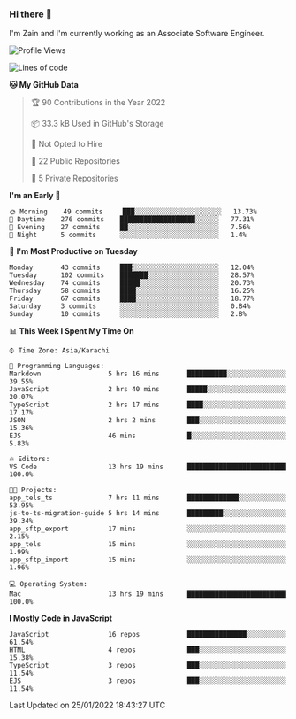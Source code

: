 ### Hi there 👋

I'm Zain and I'm currently working as an Associate Software Engineer.

<!--START_SECTION:waka-->
![Profile Views](http://img.shields.io/badge/Profile%20Views-0-blue)

![Lines of code](https://img.shields.io/badge/From%20Hello%20World%20I%27ve%20Written-3%20Million%20lines%20of%20code-blue)

**🐱 My GitHub Data** 

> 🏆 90 Contributions in the Year 2022
 > 
> 📦 33.3 kB Used in GitHub's Storage 
 > 
> 🚫 Not Opted to Hire
 > 
> 📜 22 Public Repositories 
 > 
> 🔑 5 Private Repositories  
 > 
**I'm an Early 🐤** 

```text
🌞 Morning    49 commits     ███░░░░░░░░░░░░░░░░░░░░░░   13.73% 
🌆 Daytime    276 commits    ███████████████████░░░░░░   77.31% 
🌃 Evening    27 commits     ██░░░░░░░░░░░░░░░░░░░░░░░   7.56% 
🌙 Night      5 commits      ░░░░░░░░░░░░░░░░░░░░░░░░░   1.4%

```
📅 **I'm Most Productive on Tuesday** 

```text
Monday       43 commits     ███░░░░░░░░░░░░░░░░░░░░░░   12.04% 
Tuesday      102 commits    ███████░░░░░░░░░░░░░░░░░░   28.57% 
Wednesday    74 commits     █████░░░░░░░░░░░░░░░░░░░░   20.73% 
Thursday     58 commits     ████░░░░░░░░░░░░░░░░░░░░░   16.25% 
Friday       67 commits     ████░░░░░░░░░░░░░░░░░░░░░   18.77% 
Saturday     3 commits      ░░░░░░░░░░░░░░░░░░░░░░░░░   0.84% 
Sunday       10 commits     ░░░░░░░░░░░░░░░░░░░░░░░░░   2.8%

```


📊 **This Week I Spent My Time On** 

```text
⌚︎ Time Zone: Asia/Karachi

💬 Programming Languages: 
Markdown                 5 hrs 16 mins       ██████████░░░░░░░░░░░░░░░   39.55% 
JavaScript               2 hrs 40 mins       █████░░░░░░░░░░░░░░░░░░░░   20.07% 
TypeScript               2 hrs 17 mins       ████░░░░░░░░░░░░░░░░░░░░░   17.17% 
JSON                     2 hrs 2 mins        ███░░░░░░░░░░░░░░░░░░░░░░   15.36% 
EJS                      46 mins             █░░░░░░░░░░░░░░░░░░░░░░░░   5.83%

🔥 Editors: 
VS Code                  13 hrs 19 mins      █████████████████████████   100.0%

🐱‍💻 Projects: 
app_tels_ts              7 hrs 11 mins       █████████████░░░░░░░░░░░░   53.95% 
js-to-ts-migration-guide 5 hrs 14 mins       █████████░░░░░░░░░░░░░░░░   39.34% 
app_sftp_export          17 mins             ░░░░░░░░░░░░░░░░░░░░░░░░░   2.15% 
app_tels                 15 mins             ░░░░░░░░░░░░░░░░░░░░░░░░░   1.99% 
app_sftp_import          15 mins             ░░░░░░░░░░░░░░░░░░░░░░░░░   1.96%

💻 Operating System: 
Mac                      13 hrs 19 mins      █████████████████████████   100.0%

```

**I Mostly Code in JavaScript** 

```text
JavaScript               16 repos            ███████████████░░░░░░░░░░   61.54% 
HTML                     4 repos             ███░░░░░░░░░░░░░░░░░░░░░░   15.38% 
TypeScript               3 repos             ███░░░░░░░░░░░░░░░░░░░░░░   11.54% 
EJS                      3 repos             ███░░░░░░░░░░░░░░░░░░░░░░   11.54%

```



 Last Updated on 25/01/2022 18:43:27 UTC
<!--END_SECTION:waka-->

<!--
**ZainAmjad68/ZainAmjad68** is a ✨ _special_ ✨ repository because its `README.md` (this file) appears on your GitHub profile.

Here are some ideas to get you started:

- 🔭 I’m currently working on ...
- 🌱 I’m currently learning ...
- 👯 I’m looking to collaborate on ...
- 🤔 I’m looking for help with ...
- 💬 Ask me about ...
- 📫 How to reach me: ...
- 😄 Pronouns: ...
- ⚡ Fun fact: ...
-->
